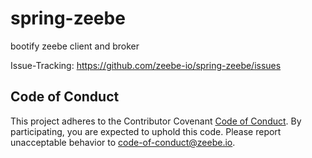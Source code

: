# spring-zeebe

bootify zeebe client and broker

Issue-Tracking: https://github.com/zeebe-io/spring-zeebe/issues

## Code of Conduct

This project adheres to the Contributor Covenant [Code of
Conduct](/CODE_OF_CONDUCT.md). By participating, you are expected to uphold
this code. Please report unacceptable behavior to
code-of-conduct@zeebe.io.
